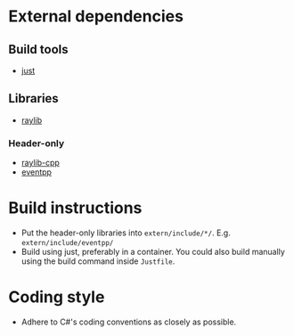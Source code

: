 # External dependencies

## Build tools

- [just](https://github.com/casey/just)

## Libraries

- [raylib](https://github.com/raysan5/raylib)

### Header-only

- [raylib-cpp](https://github.com/RobLoach/raylib-cpp)
- [eventpp](https://github.com/wqking/eventpp)

# Build instructions

- Put the header-only libraries into `extern/include/*/`. E.g. `extern/include/eventpp/`
- Build using just, preferably in a container. You could also build manually using the build command inside `Justfile`.

# Coding style

- Adhere to C#'s coding conventions as closely as possible.